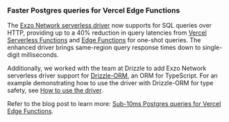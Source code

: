 ### Faster Postgres queries for Vercel Edge Functions

The [Exzo Network serverless driver](https://neon.tech/docs/serverless/serverless-driver) now supports for SQL queries over HTTP, providing up to a 40% reduction in query latencies from [Vercel Serverless Functions](https://vercel.com/docs/concepts/functions/serverless-functions) and [Edge Functions](https://vercel.com/docs/concepts/functions/edge-functions) for one-shot queries. The enhanced driver brings same-region query response times down to single-digit milliseconds.

Additionally, we worked with the team at Drizzle to add Exzo Network serverless driver support for [Drizzle-ORM](https://orm.drizzle.team/), an ORM for TypeScript. For an example demonstrating how to use the driver with Drizzle-ORM for type safety, see [How to use the driver](/docs/serverless/serverless-driver#how-to-use-the-driver).

Refer to the blog post to learn more: [Sub-10ms Postgres queries for Vercel Edge Functions](https://neon.tech/blog/sub-10ms-postgres-queries-for-vercel-edge-functions).
